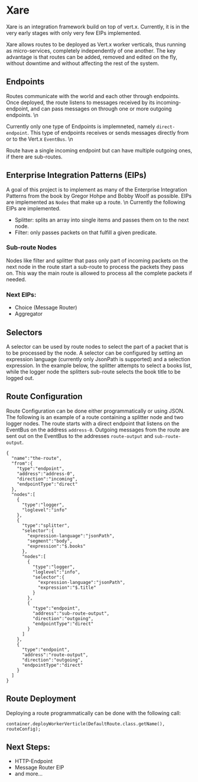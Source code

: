 # Xare

Xare is an integration framework build on top of vert.x. Currently, it is in the very early stages with only very few EIPs implemented.

Xare allows routes to be deployed as Vert.x worker verticals, thus running as micro-services, completely independently of one another. The key advantage is that routes can be added, removed and edited on the fly, without downtime and without affecting the rest of the system.


## Endpoints

Routes communicate with the world and each other through endpoints. Once deployed, the route listens to messages received by its incoming-endpoint, and can pass messages on through one or more outgoing endpoints. \n

Currently only one type of Endpoints is implemneted, namely `direct-endpoint`.
This type of endpoints receives or sends messages directly from or to the Vert.x `EventBus`. \n

Route have a single incoming endpoint but can have multiple outgoing ones, if there are sub-routes.

## Enterprise Integration Patterns (EIPs)

A goal of this project is to implement as many of the Enterprise Integration Patterns from the book by Gregor Hohpe and Bobby Woolf as possible.
EIPs are implemented as `Nodes` that make up a route. \n
Currently the following EIPs are implemented.

*   Splitter: splits an array into single items and passes them on to the next node.
*   Filter: only passes packets on that fulfill a given predicate.

### Sub-route Nodes

Nodes like filter and splitter that pass only part of incoming packets on the next node in the route start a sub-route to process the packets they pass on. This way the main route is allowed to process all the complete packets if needed.

### Next EIPs:

* Choice (Message Router)
* Aggregator


## Selectors

A selector can be used by route nodes to select the part of a packet that is to be processed by the node. A selector can be configured by setting an expression language (currently only JsonPath is supported) and a selection expression.
In the example below, the splitter attempts to select a books list, while the logger node the splitters sub-route selects the book title to be logged out.

## Route Configuration

Route Configuration can be done either programmatically or using JSON. The following is an example of a route containing a splitter node and two logger nodes.
The route starts with a direct endpoint that listens on the EventBus on the address `address-0`.
Outgoing messages from the route are sent out on the EventBus to the addresses `route-output` and `sub-route-output`.


```
{  
  "name":"the-route",
  "from":{  
    "type":"endpoint",
    "address":"address-0",
    "direction":"incoming",
    "endpointType":"direct"
  },
  "nodes":[  
    {  
      "type":"logger",
      "loglevel":"info"
    },
    {  
      "type":"splitter",
      "selector":{  
        "expression-language":"jsonPath",
        "segment":"body",
        "expression":"$.books"
      },
      "nodes":[  
        {  
          "type":"logger",
          "loglevel":"info",
          "selector":{  
            "expression-language":"jsonPath",
            "expression":"$.title"
          }
        },
        {  
          "type":"endpoint",
          "address":"sub-route-output",
          "direction":"outgoing",
          "endpointType":"direct"
        }
      ]
    },
    {  
      "type":"endpoint",
      "address":"route-output",
      "direction":"outgoing",
      "endpointType":"direct"
    }
  ]
}
```

## Route Deployment

Deploying a route programmatically can be done with the following call:
```
container.deployWorkerVerticle(DefaultRoute.class.getName(), routeConfig);
```


## Next Steps:

*   HTTP-Endpoint
*   Message Router EIP
*	and more... 